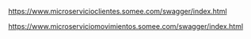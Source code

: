 https://www.microservicioclientes.somee.com/swagger/index.html


https://www.microserviciomovimientos.somee.com/swagger/index.html
